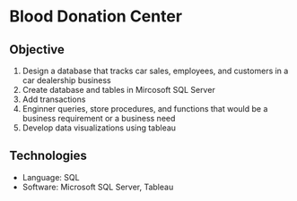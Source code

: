 # Blood Donation Center

## Objective
1. Design a database that tracks car sales, employees, and customers in a car dealership business
2. Create database and tables in Mircosoft SQL Server
3. Add transactions
4. Enginner queries, store procedures, and functions that would be a business requirement or a business need
5. Develop data visualizations using tableau

## Technologies
- Language: SQL
- Software: Microsoft SQL Server, Tableau
